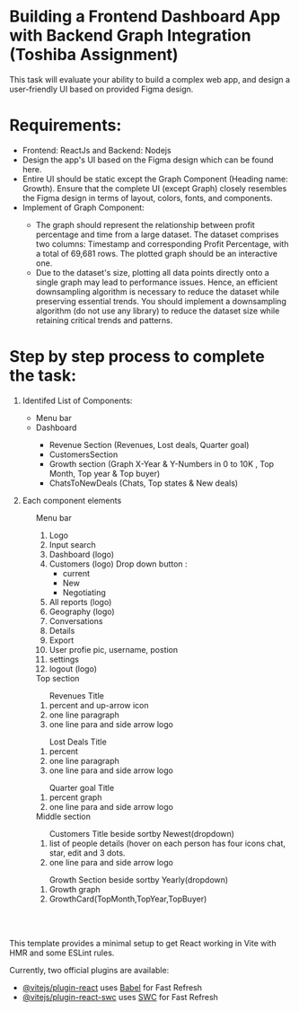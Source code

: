 # Building a Frontend Dashboard App with Backend Graph Integration <br/> (Toshiba Assignment)


This task will evaluate your ability to build a complex web app, and design a user-friendly UI based
on provided Figma design.

# Requirements:
<ul>
<li> Frontend: ReactJs and Backend: Nodejs</li>
<li>Design the app's UI based on the Figma design which can be found here.</li>
<li>Entire UI should be static except the Graph Component (Heading name: Growth). Ensure that the
complete UI (except Graph) closely resembles the Figma design in terms of layout, colors, fonts,
and components.</li>
<li>Implement of Graph Component:</li>
<ul>
    <li>The graph should represent the relationship between profit percentage and time from a
large dataset. The dataset comprises two columns:
Timestamp and corresponding Profit Percentage, with a total of 69,681 rows. The
plotted graph should be an interactive one.</li>
    <li>Due to the dataset's size, plotting all data points directly onto a single graph may lead to
performance issues. Hence, an efficient downsampling algorithm is necessary to reduce
the dataset while preserving essential trends. You should implement a downsampling
algorithm (do not use any library) to reduce the dataset size while retaining critical trends
and patterns.</li>
</ul>
</ul>

# Step by step process to complete the task:
1) Identifed List of Components:
    <ul>
    <li>Menu bar</li>
    <li> Dashboard</li>
        <ul>
            <li>Revenue Section (Revenues, Lost deals,  Quarter goal)</li>
            <li> CustomersSection</li>
            <li>Growth section (Graph X-Year & Y-Numbers in 0 to 10K , Top Month, Top year & Top buyer) </li>
            <li> ChatsToNewDeals (Chats, Top states & New deals)</li>
        </ul>
    </ul>
2) Each component elements
    <ul>Menu bar
        <ol>
            <li>Logo</li>
            <li>Input search </li>
            <li> Dashboard (logo)</li>
            <li>Customers (logo) Drop down button : 
            <ul>
                <li>current</li>
                <li>New</li>
                <li>Negotiating</li>   
            </ul>
            </li>
            <li>All reports (logo)</li>
            <li>Geography (logo)</li>
            <li>Conversations</li>
            <li> Details</li>
            <li>Export</li>
            <li>User profie pic, username, postion</li>
            <li>settings</li>
            <li>logout (logo)</li>
        </ol>
    </ul>
    <ul>Top section
    <ol>Revenues Title
        <li>percent and up-arrow icon</li>
        <li>one line paragraph</li>
        <li>one line para and side arrow logo</li>
    </ol>
    <ol>Lost Deals Title
        <li>percent</li>
        <li>one line paragraph</li>
        <li>one line para and side arrow logo</li>
    </ol>
    <ol>Quarter goal Title
        <li>percent graph </li>
        <li>one line para and side arrow logo</li>
    </ol>    
    </ul>

    <ul>
    Middle section
    <ol>
    Customers Title  beside sortby Newest(dropdown)
        <li>list of people details (hover on each person has  four icons  chat, star, edit and 3 dots.</li>
        <li>one line para and side arrow logo</li>
    </ol>
    <ol>
     Growth Section beside sortby Yearly(dropdown)
    <li>Growth graph</li>
    <li>GrowthCard(TopMonth,TopYear,TopBuyer)</li>
    </ol>
    </ul>

















<br/>
<br/>


This template provides a minimal setup to get React working in Vite with HMR and some ESLint rules.

Currently, two official plugins are available:

- [@vitejs/plugin-react](https://github.com/vitejs/vite-plugin-react/blob/main/packages/plugin-react/README.md) uses [Babel](https://babeljs.io/) for Fast Refresh
- [@vitejs/plugin-react-swc](https://github.com/vitejs/vite-plugin-react-swc) uses [SWC](https://swc.rs/) for Fast Refresh
